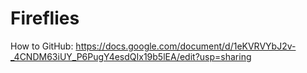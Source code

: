 # Fireflies

How to GitHub: https://docs.google.com/document/d/1eKVRVYbJ2v-_4CNDM63iUY_P6PugY4esdQIx19b5lEA/edit?usp=sharing
